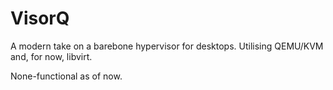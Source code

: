 # VisorQ
A modern take on a barebone hypervisor for desktops. Utilising QEMU/KVM and, for now, libvirt.

None-functional as of now.
